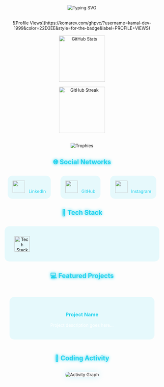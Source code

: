 <!-- Animated Gradient Header -->
<div align="center">
  <img src="https://readme-typing-svg.demolab.com?font=Fira+Code&size=30&duration=4000&pause=1000&color=22D3EE&center=true&vCenter=true&width=435&lines=Hi+%F0%9F%91%8B%2C+I'm+Kamal+Tripathi;Software+Engineer;Data+Analyst;Web+Developer;UI%2FUX+Designer" alt="Typing SVG" />
</div>

<!-- Animated Stats Grid with Hover Effects -->
<div align="center" style="display: grid; grid-template-columns: repeat(auto-fit, minmax(300px, 1fr)); gap: 1rem; margin: 2rem 0;">
  <div style="position: relative; transition: all 0.3s ease;" onmouseover="this.style.transform='translateY(-5px)'" onmouseout="this.style.transform='translateY(0)'">
    ![Profile Views](https://komarev.com/ghpvc/?username=kamal-dev-1999&color=22D3EE&style=for-the-badge&label=PROFILE+VIEWS)
  </div>
  
  <div style="position: relative; transition: all 0.3s ease;" onmouseover="this.style.transform='translateY(-5px)'" onmouseout="this.style.transform='translateY(0)'">
    <img height="150" src="https://github-readme-stats.vercel.app/api?username=kamal-dev-1999&show_icons=true&theme=react&border_color=22D3EE&include_all_commits=true&count_private=true" alt="GitHub Stats" />
  </div>
  
  <div style="position: relative; transition: all 0.3s ease;" onmouseover="this.style.transform='translateY(-5px)'" onmouseout="this.style.transform='translateY(0)'">
    <img height="150" src="https://streak-stats.demolab.com?user=kamal-dev-1999&theme=react&border=22D3EE&ring=22D3EE&fire=22D3EE&currStreakLabel=22D3EE" alt="GitHub Streak" />
  </div>
</div>

<!-- Animated Trophies Section -->
<div align="center" style="margin: 2rem 0;">
  <img src="https://github-profile-trophy.vercel.app/?username=kamal-dev-1999&theme=react&row=2&column=4&margin-w=15&margin-h=15&no-bg=true&no-frame=true" alt="Trophies" style="animation: float 6s ease-in-out infinite; cursor: pointer;" onclick="this.style.transform='scale(1.1)'"/>
</div>

<!-- Enhanced Social Media Section with Hover Animations -->
<h2 align="center" style="color: #22D3EE; text-shadow: 0 0 10px #22D3EE; margin: 2rem 0;">🌐 Social Networks</h2>
<div align="center" style="display: flex; justify-content: center; gap: 2rem; flex-wrap: wrap;">
  <a href="https://linkedin.com/in/kamal-tripathi" target="_blank" style="text-decoration: none; transition: all 0.3s ease;">
    <div style="padding: 1rem; background: rgba(34, 211, 238, 0.1); border-radius: 15px; transition: all 0.3s ease;" onmouseover="this.style.transform='scale(1.1)'; this.style.background='rgba(34, 211, 238, 0.2)'" onmouseout="this.style.transform='scale(1)'; this.style.background='rgba(34, 211, 238, 0.1)'">
      <img src="https://img.icons8.com/fluent/48/000000/linkedin.png" width="40" style="transition: transform 0.3s;"/>
      <span style="color: #22D3EE; margin-left: 0.5rem;">LinkedIn</span>
    </div>
  </a>
  
  <a href="https://github.com/Kamal-dev-1999" target="_blank" style="text-decoration: none; transition: all 0.3s ease;">
    <div style="padding: 1rem; background: rgba(34, 211, 238, 0.1); border-radius: 15px; transition: all 0.3s ease;" onmouseover="this.style.transform='scale(1.1)'; this.style.background='rgba(34, 211, 238, 0.2)'" onmouseout="this.style.transform='scale(1)'; this.style.background='rgba(34, 211, 238, 0.1)'">
      <img src="https://img.icons8.com/fluent/48/000000/github.png" width="40" style="transition: transform 0.3s;"/>
      <span style="color: #22D3EE; margin-left: 0.5rem;">GitHub</span>
    </div>
  </a>

  <a href="https://instagram.com/kamal.7361" target="_blank" style="text-decoration: none; transition: all 0.3s ease;">
    <div style="padding: 1rem; background: rgba(34, 211, 238, 0.1); border-radius: 15px; transition: all 0.3s ease;" onmouseover="this.style.transform='scale(1.1)'; this.style.background='rgba(34, 211, 238, 0.2)'" onmouseout="this.style.transform='scale(1)'; this.style.background='rgba(34, 211, 238, 0.1)'">
      <img src="https://img.icons8.com/fluent/48/000000/instagram-new.png" width="40" style="transition: transform 0.3s;"/>
      <span style="color: #22D3EE; margin-left: 0.5rem;">Instagram</span>
    </div>
  </a>
</div>

<!-- Enhanced Tech Stack with Staggered Hover Effects -->
<h2 align="center" style="color: #22D3EE; text-shadow: 0 0 10px #22D3EE; margin: 2rem 0;">🚀 Tech Stack</h2>
<div align="center" style="display: grid; grid-template-columns: repeat(auto-fit, minmax(90px, 1fr)); gap: 1.5rem; padding: 2rem; background: rgba(34, 211, 238, 0.1); border-radius: 15px;">
  <img src="https://skillicons.dev/icons?i=python,django,aws,react,js,html,css,figma,git,github,mongodb,mysql,postgres,nodejs,tensorflow,pytorch,flask" alt="Tech Stack" 
       style="transition: all 0.3s ease; height: 50px; filter: grayscale(30%);" 
       onmouseover="this.style.transform='scale(1.3) rotate(5deg)'; this.style.filter='grayscale(0%)'; this.style.transitionDelay='0.1s'" 
       onmouseout="this.style.transform='scale(1) rotate(0deg)'; this.style.filter='grayscale(30%)'; this.style.transitionDelay='0s'"/>
</div>

<!-- Animated Project Cards -->
<h2 align="center" style="color: #22D3EE; text-shadow: 0 0 10px #22D3EE; margin: 2rem 0;">💻 Featured Projects</h2>
<div align="center" style="display: grid; grid-template-columns: repeat(auto-fit, minmax(300px, 1fr)); gap: 2rem; padding: 1rem;">
  <div style="background: rgba(34, 211, 238, 0.1); padding: 1.5rem; border-radius: 15px; transition: all 0.3s ease; position: relative; overflow: hidden;" 
       onmouseover="this.style.transform='translateY(-10px)'; this.querySelector('.project-shine').style.left='100%'" 
       onmouseout="this.style.transform='translateY(0)'; this.querySelector('.project-shine').style.left='-100%'">
    <div class="project-shine" style="position: absolute; top: 0; left: -100%; width: 50%; height: 100%; background: linear-gradient(90deg, transparent, rgba(34, 211, 238, 0.2), transparent); transition: all 0.5s ease;"></div>
    <h3 style="color: #22D3EE;">Project Name</h3>
    <p style="color: #fff;">Project description goes here...</p>
  </div>
</div>

<!-- Animated Commit Calendar -->
<h2 align="center" style="color: #22D3EE; text-shadow: 0 0 10px #22D3EE; margin: 2rem 0;">📆 Coding Activity</h2>
<div align="center" style="position: relative; transition: all 0.3s ease;" onmouseover="this.style.transform='scale(1.02)'" onmouseout="this.style.transform='scale(1)'">
  <img src="https://github-readme-activity-graph.vercel.app/graph?username=kamal-dev-1999&theme=react-dark&bg_color=0d1117&hide_border=true&area=true&line=22D3EE&point=22D3EE" alt="Activity Graph" style="border-radius: 15px; box-shadow: 0 0 20px rgba(34, 211, 238, 0.2);"/>
</div>

<!-- Enhanced CSS Animations -->
<style>
  :root {
    --main-color: #22D3EE;
    --hover-color: #00E6FF;
  }

  @keyframes float {
    0% { transform: translateY(0px); }
    50% { transform: translateY(-20px); }
    100% { transform: translateY(0px); }
  }

  @keyframes pulse {
    0% { transform: scale(1); }
    50% { transform: scale(1.05); }
    100% { transform: scale(1); }
  }

  @keyframes gradient {
    0% { background-position: 0% 50%; }
    50% { background-position: 100% 50%; }
    100% { background-position: 0% 50%; }
  }

  img:hover {
    transform: scale(1.05);
    transition: transform 0.3s ease-in-out;
  }

  .social-icon {
    transition: all 0.3s ease;
    filter: drop-shadow(0 0 5px var(--main-color));
  }

  .social-icon:hover {
    transform: scale(1.2) rotate(360deg);
    filter: drop-shadow(0 0 10px var(--hover-color));
  }

  .tech-icon {
    transition: all 0.3s cubic-bezier(0.4, 0, 0.2, 1);
    cursor: pointer;
  }

  .project-card {
    position: relative;
    overflow: hidden;
    transition: all 0.3s ease;
  }

  .project-card:hover {
    box-shadow: 0 0 25px rgba(34, 211, 238, 0.3);
  }
</style>
